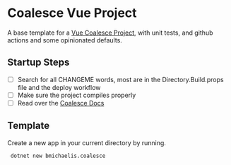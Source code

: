 # Coalesce Vue Project

A base template for a [Vue Coalesce Project](https://intellitect.github.io/Coalesce/), with unit tests, and github actions and some opinionated defaults.

## Startup Steps

- [ ] Search for all CHANGEME words, most are in the Directory.Build.props file and the deploy workflow
- [ ] Make sure the project compiles properly
- [ ] Read over the [Coalesce Docs](https://intellitect.github.io/Coalesce/)

## Template

Create a new app in your current directory by running.

```cli
 dotnet new bmichaelis.coalesce
```
